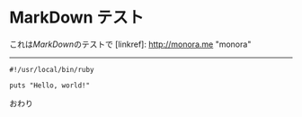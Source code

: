 # MarkDown テスト

これは*MarkDown*のテストで
[linkref]: http://monora.me "monora"

---

    #!/usr/local/bin/ruby

    puts "Hello, world!"

おわり
